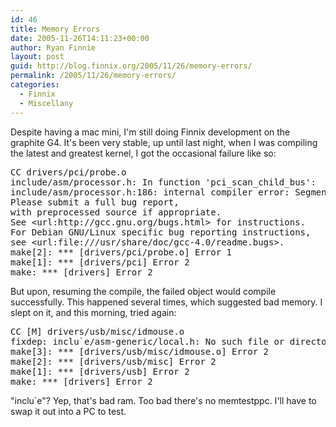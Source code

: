 ```yaml
---
id: 46
title: Memory Errors
date: 2005-11-26T14:11:23+00:00
author: Ryan Finnie
layout: post
guid: http://blog.finnix.org/2005/11/26/memory-errors/
permalink: /2005/11/26/memory-errors/
categories:
  - Finnix
  - Miscellany
---
```

Despite having a mac mini, I'm still doing Finnix development on the graphite G4. It's been very stable, up until last night, when I was compiling the latest and greatest kernel, I got the occasional failure like so:

<pre>CC drivers/pci/probe.o
include/asm/processor.h: In function 'pci_scan_child_bus':
include/asm/processor.h:186: internal compiler error: Segmentation fault
Please submit a full bug report,
with preprocessed source if appropriate.
See &lt;url:http://gcc.gnu.org/bugs.html> for instructions.
For Debian GNU/Linux specific bug reporting instructions,
see &lt;url:file:///usr/share/doc/gcc-4.0/readme.bugs>.
make[2]: *** [drivers/pci/probe.o] Error 1
make[1]: *** [drivers/pci] Error 2
make: *** [drivers] Error 2</pre>

But upon, resuming the compile, the failed object would compile successfully. This happened several times, which suggested bad memory. I slept on it, and this morning, tried again:

<pre>CC [M] drivers/usb/misc/idmouse.o
fixdep: inclu`e/asm-generic/local.h: No such file or directory
make[3]: *** [drivers/usb/misc/idmouse.o] Error 2
make[2]: *** [drivers/usb/misc] Error 2
make[1]: *** [drivers/usb] Error 2
make: *** [drivers] Error 2</pre>

"inclu\`e"? Yep, that's bad ram. Too bad there's no memtestppc. I'll have to swap it out into a PC to test.

